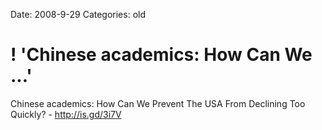 Date: 2008-9-29
Categories: old

# ! 'Chinese academics: How Can We ...'

Chinese academics: How Can We Prevent The USA From Declining Too Quickly? - http://is.gd/3i7V

